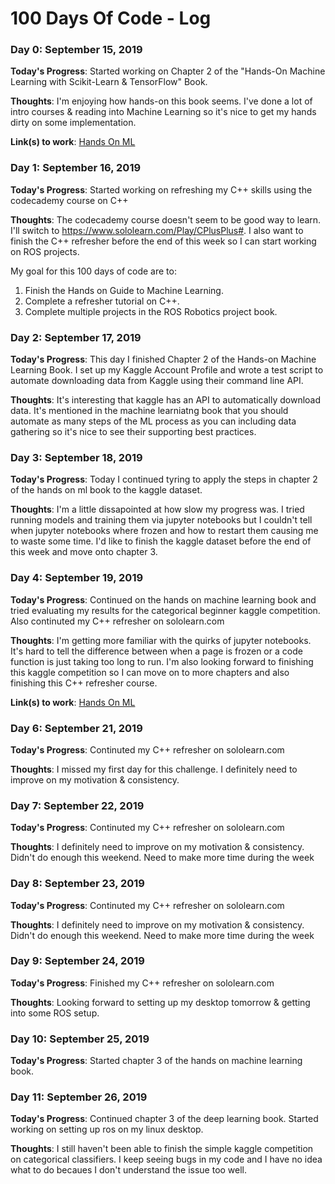 # 100 Days Of Code - Log

### Day 0: September 15, 2019

**Today's Progress**: Started working on Chapter 2 of the "Hands-On Machine Learning with Scikit-Learn & TensorFlow" Book.

**Thoughts**: I'm enjoying how hands-on this book seems. I've done a lot of intro courses & reading into Machine Learning so it's nice to get my hands dirty on some implementation. 

**Link(s) to work**: [Hands On ML](https://github.com/debola31/handson-ml)

### Day 1: September 16, 2019

**Today's Progress**: Started working on refreshing my C++ skills using the codecademy course on C++

**Thoughts**: The codecademy course doesn't seem to be good way to learn. I'll switch to https://www.sololearn.com/Play/CPlusPlus#. I also want to finish the C++ refresher before the end of this week so I can start working on ROS projects. 

My goal for this 100 days of code are to:
1. Finish the Hands on Guide to Machine Learning.
2. Complete a refresher tutorial on C++.
3. Complete multiple projects in the ROS Robotics project book.

### Day 2: September 17, 2019

**Today's Progress**: This day I finished Chapter 2 of the Hands-on Machine Learning Book. I set up my Kaggle Account Profile and wrote a test script to automate downloading data from Kaggle using their command line API.

**Thoughts**: It's interesting that kaggle has an API to automatically download data. It's mentioned in the machine learniatng book that you should automate as many steps of the ML process as you can including data gathering so it's nice to see their supporting best practices. 

### Day 3: September 18, 2019

**Today's Progress**: Today I continued tyring to apply the steps in chapter 2 of the hands on ml book to the kaggle dataset.

**Thoughts**: I'm a little dissapointed at how slow my progress was. I tried running models and training them via jupyter notebooks but I couldn't tell when jupyter notebooks where frozen and how to restart them causing me to waste some time. I'd like to finish the kaggle dataset before the end of this week and move onto chapter 3. 


### Day 4: September 19, 2019

**Today's Progress**: Continued on the hands on machine learning book and tried evaluating my results for the categorical beginner kaggle competition. Also continuted my C++ refresher on sololearn.com

**Thoughts**: I'm getting more familiar with the quirks of jupyter notebooks. It's hard to tell the difference between when a page is frozen or a code function is just taking too long to run. I'm also looking forward to finishing this kaggle competition so I can move on to more chapters and also finishing this C++ refresher course.

**Link(s) to work**: [Hands On ML](https://github.com/debola31/handson-ml)


### Day 6: September 21, 2019

**Today's Progress**: Continuted my C++ refresher on sololearn.com

**Thoughts**: I missed my first day for this challenge. I definitely need to improve on my motivation & consistency.


### Day 7: September 22, 2019

**Today's Progress**: Continuted my C++ refresher on sololearn.com

**Thoughts**: I definitely need to improve on my motivation & consistency. Didn't do enough this weekend. Need to make more time during the week

### Day 8: September 23, 2019

**Today's Progress**: Continuted my C++ refresher on sololearn.com

**Thoughts**: I definitely need to improve on my motivation & consistency. Didn't do enough this weekend. Need to make more time during the week

### Day 9: September 24, 2019

**Today's Progress**: Finished my C++ refresher on sololearn.com

**Thoughts**: Looking forward to setting up my desktop tomorrow & getting into some ROS setup.

### Day 10: September 25, 2019

**Today's Progress**: Started chapter 3 of the hands on machine learning book. 

### Day 11: September 26, 2019

**Today's Progress**: Continued chapter 3 of the deep learning book. Started working on setting up ros on my linux desktop.

**Thoughts**: I still haven't been able to finish the simple kaggle competition on categorical classifiers. I keep seeing bugs in my code and I have no idea what to do becaues I don't understand the issue too well.
